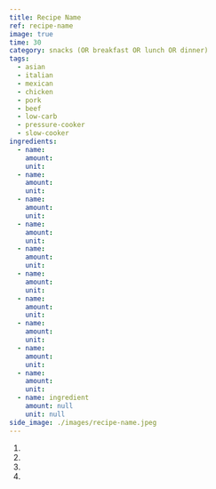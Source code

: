 ```yaml
---
title: Recipe Name
ref: recipe-name
image: true
time: 30
category: snacks (OR breakfast OR lunch OR dinner)
tags:
  - asian
  - italian
  - mexican
  - chicken
  - pork
  - beef
  - low-carb
  - pressure-cooker
  - slow-cooker
ingredients:
  - name: 
    amount: 
    unit: 
  - name: 
    amount: 
    unit: 
  - name: 
    amount: 
    unit: 
  - name: 
    amount: 
    unit: 
  - name: 
    amount: 
    unit: 
  - name: 
    amount: 
    unit: 
  - name: 
    amount: 
    unit: 
  - name: 
    amount: 
    unit: 
  - name: 
    amount: 
    unit: 
  - name: 
    amount: 
    unit: 
  - name: ingredient
    amount: null
    unit: null
side_image: ./images/recipe-name.jpeg
---
```

1. 
2. 
3. 
4. 
